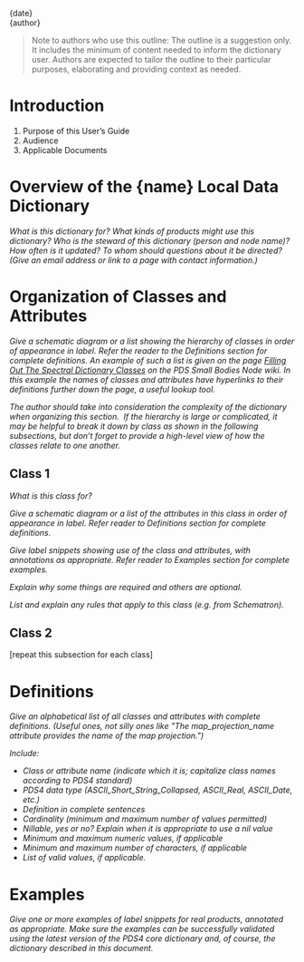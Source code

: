 {date}  
{author}

> Note to authors who use this outline: The outline is a
> suggestion only. It includes the minimum of content needed to inform the
> dictionary user. Authors are expected to tailor the outline to their particular
> purposes, elaborating and providing context as needed.

# Introduction
   1. Purpose of this User’s Guide
   1. Audience
   1. Applicable Documents

# Overview of the {name} Local Data Dictionary

*What is this dictionary for? What kinds of products might
use this dictionary? Who is the steward of this dictionary (person and node
name)? How often is it updated? To whom should questions about it be directed?
(Give an email address or link to a page with contact information.)*

# Organization of Classes and Attributes

*Give a schematic diagram or a list showing the hierarchy of
classes in order of appearance in label. Refer the reader to the Definitions
section for complete definitions. An example of such a list is given on the
page [Filling Out The Spectral Dictionary Classes](http://sbndev.astro.umd.edu/wiki/Filling_Out_the_Spectral_Dictionary_Classes#.3CCircular_FOV.3E)
on the PDS Small Bodies Node wiki. In this example the names of classes and attributes have hyperlinks to
their definitions further down the page, a useful lookup tool.*

*The author should take into consideration the complexity
of the dictionary when organizing this section.  If the hierarchy is large or
complicated, it may be helpful to break it down by class as shown in the
following subsections, but don’t forget to provide a high-level view of how the
classes relate to one another.*

## Class 1

*What is this class for?*

*Give a schematic diagram or a list of the attributes in this class in order of 
appearance in label. Refer reader to Definitions section for complete definitions.*

*Give label snippets showing use of the class and attributes, with annotations 
as appropriate. Refer reader to Examples section for complete examples.*

*Explain why some things are required and others are optional.*

*List and explain any rules that apply to this class (e.g. from Schematron).*

## Class 2

[repeat this subsection for each class]

# Definitions

*Give an alphabetical list of all classes and attributes
with complete definitions. (Useful ones, not silly ones like "The
map_projection_name attribute provides the name of the map projection.")*

*Include:*

- *Class or attribute name (indicate which it is; capitalize class names according to PDS4 standard)*
- *PDS4 data type (ASCII_Short_String_Collapsed, ASCII_Real, ASCII_Date, etc.)*
- *Definition in complete sentences*
- *Cardinality (minimum and maximum number of values permitted)*
- *Nillable, yes or no? Explain when it is appropriate to use a nil value*
- *Minimum and maximum numeric values, if applicable*
- *Minimum and maximum number of characters, if applicable*
- *List of valid values, if applicable.*

# Examples

*Give one or more examples of label snippets for real products, annotated as appropriate. 
Make sure the examples can be successfully validated using the latest version of the PDS4 
core dictionary and, of course, the dictionary described in this document.*
